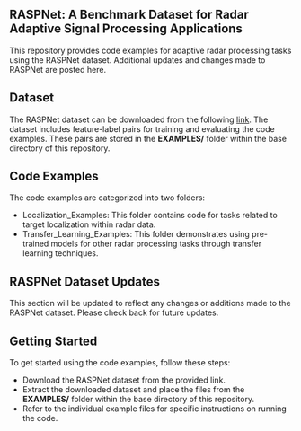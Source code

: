 ## RASPNet: A Benchmark Dataset for Radar Adaptive Signal Processing Applications
This repository provides code examples for adaptive radar processing tasks using the RASPNet dataset. Additional updates and changes made to RASPNet are posted here.

## Dataset
The RASPNet dataset can be downloaded from the following [link](https://duke.is/8/jvkg). The dataset includes feature-label pairs for training and evaluating the code examples. These pairs are stored in the **EXAMPLES/** folder within the base directory of this repository.

## Code Examples
The code examples are categorized into two folders:

- Localization_Examples: This folder contains code for tasks related to target localization within radar data.
- Transfer_Learning_Examples: This folder demonstrates using pre-trained models for other radar processing tasks through transfer learning techniques.

## RASPNet Dataset Updates
This section will be updated to reflect any changes or additions made to the RASPNet dataset. Please check back for future updates.

## Getting Started
To get started using the code examples, follow these steps:
- Download the RASPNet dataset from the provided link.
- Extract the downloaded dataset and place the files from the **EXAMPLES/** folder within the base directory of this repository.
- Refer to the individual example files for specific instructions on running the code.
